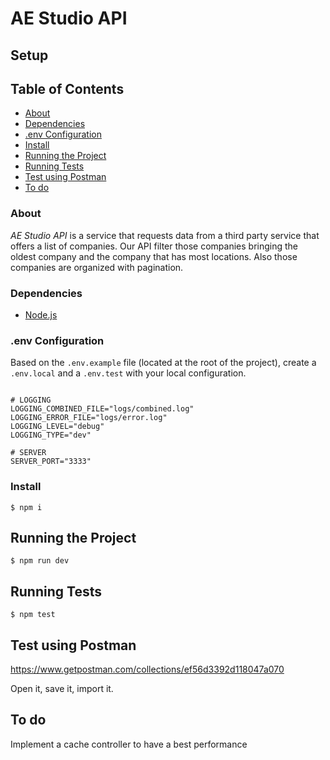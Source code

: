 # AE Studio API

## Setup

## Table of Contents

- [About](#About)
- [Dependencies](#Dependencies)
- [.env Configuration](#.env-Configuration)
- [Install](#Install)
- [Running the Project](#Running-the-Project)
- [Running Tests](#Running-tests)
- [Test using Postman](#Test-using-Postman)
- [To do](#To-do)

### About

*AE Studio API* is a service that requests data from a third party service that offers a list of companies. Our API filter those companies bringing the oldest company and the company that has most locations. Also those companies are organized with pagination.

### Dependencies

- [Node.js](https://nodejs.org/en/download/)

### .env Configuration

Based on the `.env.example` file (located at the root of the project), create a `.env.local` and a `.env.test` with your local configuration.

```shell

# LOGGING
LOGGING_COMBINED_FILE="logs/combined.log"
LOGGING_ERROR_FILE="logs/error.log"
LOGGING_LEVEL="debug"
LOGGING_TYPE="dev"

# SERVER
SERVER_PORT="3333"
```

### Install

```shell
$ npm i
```

## Running the Project

```shell
$ npm run dev
```

## Running Tests

```shell
$ npm test
```

## Test using Postman

https://www.getpostman.com/collections/ef56d3392d118047a070

Open it, save it, import it.

## To do

Implement a cache controller to have a best performance
